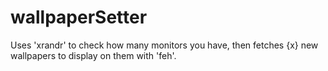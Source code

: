 # wallpaperSetter
Uses 'xrandr' to check how many monitors you have, then fetches {x} new wallpapers to display on them with 'feh'.
